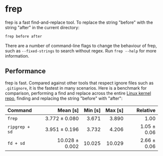 # frep

frep is a fast find-and-replace tool. To replace the string "before" with the string "after" in the current directory:

```sh
frep before after
```

There are a number of command-line flags to change the behaviour of frep, such as `--fixed-strings` to search without regex. Run `frep --help` for more information.

## Performance

frep is fast. Compared against other tools that respect ignore files such as `.gitignore`, it is the fastest in many scenarios. Here is a benchmark for comparison, performing a find and replace across the entire [Linux kernel repo](https://github.com/torvalds/linux), finding and replacing the string "before" with "after":

<!-- BENCHMARK START -->
| Command | Mean [s] | Min [s] | Max [s] | Relative |
|:---|---:|---:|---:|---:|
| `frep` | 3.772 ± 0.080 | 3.671 | 3.890 | 1.00 |
| `ripgrep + sd` | 3.951 ± 0.196 | 3.732 | 4.206 | 1.05 ± 0.06 |
| `fd + sd` | 10.028 ± 0.002 | 10.025 | 10.029 | 2.66 ± 0.06 |

<!-- BENCHMARK END -->
